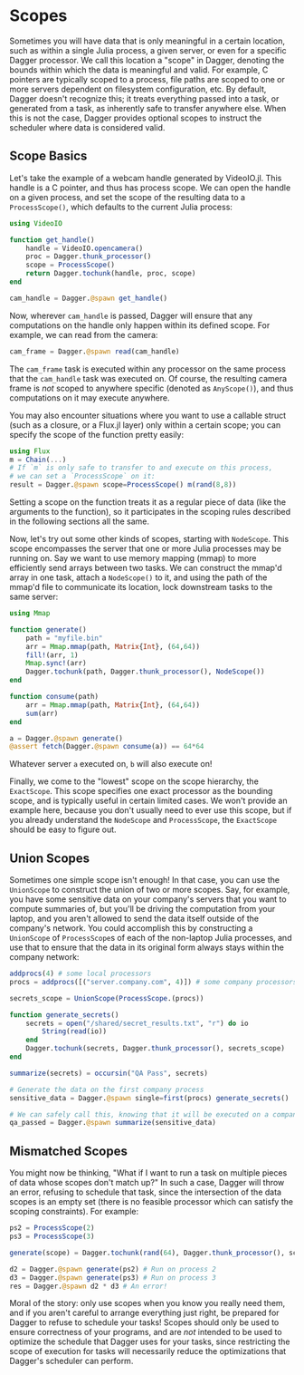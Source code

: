# Scopes

Sometimes you will have data that is only meaningful in a certain location,
such as within a single Julia process, a given server, or even for a specific
Dagger processor. We call this location a "scope" in Dagger, denoting the
bounds within which the data is meaningful and valid. For example, C pointers
are typically scoped to a process, file paths are scoped to one or more servers
dependent on filesystem configuration, etc. By default, Dagger doesn't
recognize this; it treats everything passed into a task, or generated from a
task, as inherently safe to transfer anywhere else. When this is not the case,
Dagger provides optional scopes to instruct the scheduler where data is
considered valid.

## Scope Basics

Let's take the example of a webcam handle generated by VideoIO.jl. This handle
is a C pointer, and thus has process scope. We can open the handle on a given
process, and set the scope of the resulting data to a `ProcessScope()`, which
defaults to the current Julia process:

```julia
using VideoIO

function get_handle()
    handle = VideoIO.opencamera()
    proc = Dagger.thunk_processor()
    scope = ProcessScope()
    return Dagger.tochunk(handle, proc, scope)
end

cam_handle = Dagger.@spawn get_handle()
```

Now, wherever `cam_handle` is passed, Dagger will ensure that any computations
on the handle only happen within its defined scope. For example, we can read
from the camera:

```julia
cam_frame = Dagger.@spawn read(cam_handle)
```

The `cam_frame` task is executed within any processor on the same process that
the `cam_handle` task was executed on. Of course, the resulting camera frame is
*not* scoped to anywhere specific (denoted as `AnyScope()`), and thus
computations on it may execute anywhere.

You may also encounter situations where you want to use a callable struct (such
as a closure, or a Flux.jl layer) only within a certain scope; you can specify
the scope of the function pretty easily:

```julia
using Flux
m = Chain(...)
# If `m` is only safe to transfer to and execute on this process,
# we can set a `ProcessScope` on it:
result = Dagger.@spawn scope=ProcessScope() m(rand(8,8))
```

Setting a scope on the function treats it as a regular piece of data (like the
arguments to the function), so it participates in the scoping rules described
in the following sections all the same.

Now, let's try out some other kinds of scopes, starting with `NodeScope`. This
scope encompasses the server that one or more Julia processes may be running
on. Say we want to use memory mapping (mmap) to more efficiently send arrays
between two tasks. We can construct the mmap'd array in one task, attach a
`NodeScope()` to it, and using the path of the mmap'd file to communicate its
location, lock downstream tasks to the same server:

```julia
using Mmap

function generate()
    path = "myfile.bin"
    arr = Mmap.mmap(path, Matrix{Int}, (64,64))
    fill!(arr, 1)
    Mmap.sync!(arr)
    Dagger.tochunk(path, Dagger.thunk_processor(), NodeScope())
end

function consume(path)
    arr = Mmap.mmap(path, Matrix{Int}, (64,64))
    sum(arr)
end

a = Dagger.@spawn generate()
@assert fetch(Dagger.@spawn consume(a)) == 64*64
```

Whatever server `a` executed on, `b` will also execute on!

Finally, we come to the "lowest" scope on the scope hierarchy, the
`ExactScope`. This scope specifies one exact processor as the bounding scope,
and is typically useful in certain limited cases. We won't provide an example
here, because you don't usually need to ever use this scope, but if you already
understand the `NodeScope` and `ProcessScope`, the `ExactScope` should be easy
to figure out.

## Union Scopes

Sometimes one simple scope isn't enough! In that case, you can use the
`UnionScope` to construct the union of two or more scopes. Say, for example,
you have some sensitive data on your company's servers that you want to compute
summaries of, but you'll be driving the computation from your laptop, and you
aren't allowed to send the data itself outside of the company's network. You
could accomplish this by constructing a `UnionScope` of `ProcessScope`s of each
of the non-laptop Julia processes, and use that to ensure that the data in its
original form always stays within the company network:

```julia
addprocs(4) # some local processors
procs = addprocs([("server.company.com", 4)]) # some company processors

secrets_scope = UnionScope(ProcessScope.(procs))

function generate_secrets()
    secrets = open("/shared/secret_results.txt", "r") do io
        String(read(io))
    end
    Dagger.tochunk(secrets, Dagger.thunk_processor(), secrets_scope)
end

summarize(secrets) = occursin("QA Pass", secrets)

# Generate the data on the first company process
sensitive_data = Dagger.@spawn single=first(procs) generate_secrets()

# We can safely call this, knowing that it will be executed on a company server
qa_passed = Dagger.@spawn summarize(sensitive_data)
```

## Mismatched Scopes

You might now be thinking, "What if I want to run a task on multiple pieces of
data whose scopes don't match up?" In such a case, Dagger will throw an error,
refusing to schedule that task, since the intersection of the data scopes is an
empty set (there is no feasible processor which can satisfy the scoping
constraints). For example:

```julia
ps2 = ProcessScope(2)
ps3 = ProcessScope(3)

generate(scope) = Dagger.tochunk(rand(64), Dagger.thunk_processor(), scope)

d2 = Dagger.@spawn generate(ps2) # Run on process 2
d3 = Dagger.@spawn generate(ps3) # Run on process 3
res = Dagger.@spawn d2 * d3 # An error!
```

Moral of the story: only use scopes when you know you really need them, and if
you aren't careful to arrange everything just right, be prepared for Dagger to
refuse to schedule your tasks! Scopes should only be used to ensure correctness
of your programs, and are *not* intended to be used to optimize the schedule
that Dagger uses for your tasks, since restricting the scope of execution for
tasks will necessarily reduce the optimizations that Dagger's scheduler can
perform.
